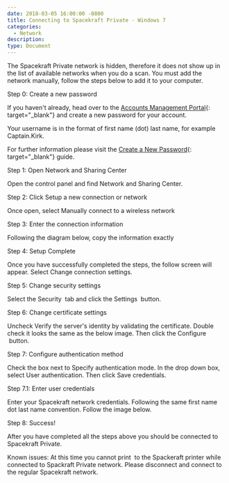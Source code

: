 ```yaml
---
date: 2018-03-05 16:00:00 -0800
title: Connecting to Spacekraft Private - Windows 7
categories:
  - Network
description:
type: Document
---
```


<u><em><strong></strong></em></u>

The Spacekraft Private network is hidden, therefore it does not show up in the list of available networks when you do a scan. You must add the network manually, follow the steps below to add it to your computer.

Step 0: Create a new password

If you haven't already, head over to the [Accounts Management Portal](http://accounts.cmpny.com/pwm){: target="_blank"} and create a new password for your account.

Your username is in the format of first name (dot) last name, for example Captain.Kirk.

For further information please visit the [Create a New Password](http://support.spacekraft.co/support/solutions/articles/1000019662-create-a-new-password){: target="_blank"} guide.

Step 1: Open Network and Sharing Center

Open the control panel and find Network and Sharing Center.

Step 2: Click Setup a new connection or network

Once open, select Manually connect to a wireless network

Step 3: Enter the connection information

Following the diagram below, copy the information exactly

Step 4: Setup Complete

Once you have successfully completed the steps, the follow screen will appear. Select Change connection settings.

Step 5: Change security settings

Select the Security  tab and click the Settings  button.

Step 6: Change certificate settings

Uncheck Verify the server's identity by validating the certificate. Double check it looks the same as the below image. Then click the Configure  button.

Step 7: Configure authentication method

Check the box next to Specify authentication mode. In the drop down box, select User authentication. Then click Save credentials.

Step 7.1: Enter user credentials

Enter your Spacekraft network credentials. Following the same first name dot last name convention. Follow the image below.

Step 8: Success!

After you have completed all the steps above you should be connected to Spacekraft Private.

Known issues: At this time you cannot print  to the Spackeraft printer while connected to Spackraft Private network. Please disconnect and connect to the regular Spacekraft network.